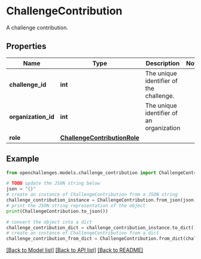 # ChallengeContribution

A challenge contribution.

## Properties

| Name                | Type                                                          | Description                              | Notes |
| ------------------- | ------------------------------------------------------------- | ---------------------------------------- | ----- |
| **challenge_id**    | **int**                                                       | The unique identifier of the challenge.  |
| **organization_id** | **int**                                                       | The unique identifier of an organization |
| **role**            | [**ChallengeContributionRole**](ChallengeContributionRole.md) |                                          |

## Example

```python
from openchallenges.models.challenge_contribution import ChallengeContribution

# TODO update the JSON string below
json = "{}"
# create an instance of ChallengeContribution from a JSON string
challenge_contribution_instance = ChallengeContribution.from_json(json)
# print the JSON string representation of the object
print(ChallengeContribution.to_json())

# convert the object into a dict
challenge_contribution_dict = challenge_contribution_instance.to_dict()
# create an instance of ChallengeContribution from a dict
challenge_contribution_from_dict = ChallengeContribution.from_dict(challenge_contribution_dict)
```

[[Back to Model list]](../README.md#documentation-for-models) [[Back to API list]](../README.md#documentation-for-api-endpoints) [[Back to README]](../README.md)
